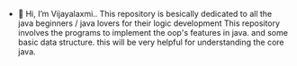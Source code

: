 - 👋 Hi, I’m Vijayalaxmi.. This repository is besically dedicated to all the java beginners / java lovers for their logic development This repository involves the programs to implement the oop's features in java. and some basic data structure. this will be very helpful for understanding the core java.
